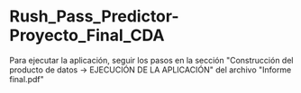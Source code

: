 # Rush_Pass_Predictor-Proyecto_Final_CDA
Para ejecutar la aplicación, seguir los pasos en la sección "Construcción del producto de datos -> EJECUCIÓN DE LA APLICACIÓN" 
del archivo "Informe final.pdf"
